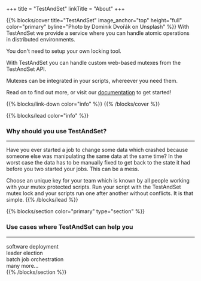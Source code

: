 +++
title = "TestAndSet"
linkTitle = "About"
+++

{{% blocks/cover title="TestAndSet" image_anchor="top" height="full" color="primary" byline="Photo by Dominik Dvořák on Unsplash" %}}
With TestAndSet we provide a service where you can handle atomic operations in distributed environments.

You don't need to setup your own locking tool.

With TestAndSet you can handle custom web-based mutexes from the TestAndSet API.

Mutexes can be integrated in your scripts, whereever you need them.

Read on to find out more, or visit our [documentation](/docs/) to get started!

{{% blocks/link-down color="info" %}}
{{% /blocks/cover %}}

{{% blocks/lead color="info" %}}
### Why should you use TestAndSet?
<hr />
Have you ever started a job to change some data which crashed because someone else was manipulating the same data at the same time? In the worst case the data has to be manually fixed to get back to the state it had before you two started your jobs. This can be a mess.

Choose an unique key for your team which is known by all people working with your mutex protected scripts. Run your script with the TestAndSet mutex lock and your scripts run one after another without conflicts. It is that simple.
{{% /blocks/lead %}}

{{% blocks/section color="primary" type="section" %}}
<h3 class="text-center">
Use cases where TestAndSet can help you
<hr />
</h3>
<div class="row text-center">
    <div class="col-3">
    software deployment
    </div>
    <div class="col-3">
    leader election
    </div>
    <div class="col-3">
    batch job orchestration
    </div>
    <div class="col-3">
    many more...
    </div>
</div>
{{% /blocks/section %}}